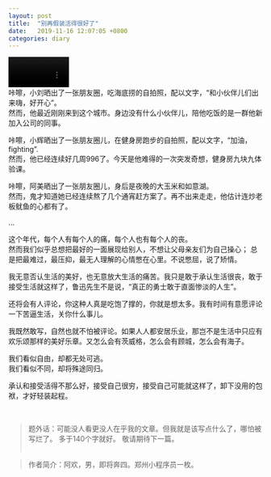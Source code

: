 ```yaml
---
layout: post
title:  "别再假装活得很好了"
date:   2019-11-16 12:07:05 +0800
categories: diary
---
```

<video title="野子" alt="野子" controls preload src="https://gdimg.grabdata.club/mac-public-img/2020/01/yezi.mp4" style="max-height:60px;overflow-y:hidden"></video>  
咔嚓，小刘晒出了一张朋友圈，吃海底捞的自拍照，配以文字，“和小伙伴儿们出来嗨，好开心”。  
然而，他最近刚刚来到这个城市。身边没有什么小伙伴儿，陪他吃饭的是一群他新加入公司的同事。  

咔嚓，小辉晒出了一张朋友圈儿，在健身房跑步的自拍照，配以文字，“加油，fighting”.  
然而，他已经连续好几周996了。今天是他难得的一次突发奇想，健身房九块九体验课。  

咔嚓，阿美晒出了一张朋友圈儿，身后是夜晚的大玉米和如意湖。  
然而，鬼才知道她已经连续熬了几个通宵赶方案了。再不出来走走，他估计连炒老板鱿鱼的心都有了。  

…

这个年代，每个人有每个人的痛，每个人也有每个人的丧。  
然而我们似乎总想把最好的一面展现给别人，不想让父母亲友们为自己操心；
总是把最难过，最压抑，最无人理解的心情憋在心里。不说憋屈，说了矫情。  

我无意否认生活的美好，也无意放大生活的痛苦。我只是敢于承认生活很丧，敢于接受生活就这样了，鲁迅先生不是说，“真正的勇士敢于直面惨淡的人生”。  

还将会有人评论，你这种人真是吃饱了撑的，你就是想太多。我有时间有意愿评论一下苦逼生活，关你什么事儿。  


我既然敢写，自然也就不怕被评论。如果人人都安居乐业，那岂不是生活中只应有欢乐颂那样的美好乐章。又怎么会有茨威格，怎么会有顾城，怎么会有海子。  

我们看似自由，却都无处可逃。  
我们看似不同，却将殊途同归。

承认和接受活得不那么好，接受自己很穷，接受自己可能就这样了，卸下没用的包袱，才好轻装起程。  
  
    

&nbsp;

>题外话：可能没人看更没人在乎我的文章。但我就是该写点什么了，哪怕被写烂了。 多于140个字就好。 敬请期待下一篇。  
&nbsp;

> 作者简介：阿欢，男，即将奔四。郑州小程序员一枚。  

<!-- 音乐 归省 -->



